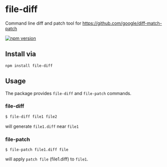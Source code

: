 # file-diff

Command line diff and patch tool for https://github.com/google/diff-match-patch

[![npm version](https://img.shields.io/npm/v/file-diff.svg)](https://www.npmjs.com/package/file-diff)

## Install via

```
npm install file-diff
```

## Usage

The package provides `file-diff` and `file-patch` commands.

### file-diff

```sh
$ file-diff file1 file2
```

will generate `file1.diff` near `file1`


### file-patch

```
$ file-patch file1.diff file
```

will apply `patch file` (file1.diff) to `file1`.

